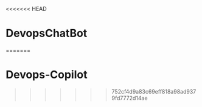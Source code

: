 <<<<<<< HEAD
# DevopsChatBot
=======
# Devops-Copilot
>>>>>>> 752cf4d9a83c69eff818a98ad9379fd7772d14ae
